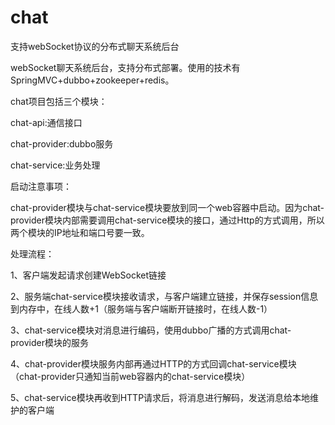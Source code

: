 # chat
支持webSocket协议的分布式聊天系统后台

webSocket聊天系统后台，支持分布式部署。使用的技术有SpringMVC+dubbo+zookeeper+redis。

chat项目包括三个模块：

chat-api:通信接口

chat-provider:dubbo服务

chat-service:业务处理

启动注意事项：

chat-provider模块与chat-service模块要放到同一个web容器中启动。因为chat-provider模块内部需要调用chat-service模块的接口，通过Http的方式调用，所以两个模块的IP地址和端口号要一致。

处理流程：

1、客户端发起请求创建WebSocket链接

2、服务端chat-service模块接收请求，与客户端建立链接，并保存session信息到内存中，在线人数+1（服务端与客户端断开链接时，在线人数-1）

3、chat-service模块对消息进行编码，使用dubbo广播的方式调用chat-provider模块的服务

4、chat-provider模块服务内部再通过HTTP的方式回调chat-service模块（chat-provider只通知当前web容器内的chat-service模块）

5、chat-service模块再收到HTTP请求后，将消息进行解码，发送消息给本地维护的客户端
